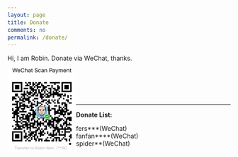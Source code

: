 ```yaml
---
layout: page
title: Donate
comments: no
permalink: /donate/
---
```


Hi, I am Robin. Donate via WeChat, thanks.

<img title="WeChat Donate" alt="WeChat Donate" src="/images/wechat-donate-none-border.jpg" style="height: 186px;width: 155px;border-radius: 0;" align="left" />

<br/>
<br/>
<br/>
<br/>

***

**Donate List:**

* fers\*\*\*(WeChat)
* fanfan\*\*\*\*(WeChat)
* spider\*\*(WeChat)

